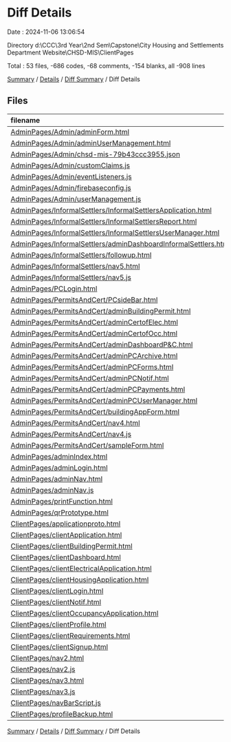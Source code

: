# Diff Details

Date : 2024-11-06 13:06:54

Directory d:\\CCC\\3rd Year\\2nd Sem\\Capstone\\City Housing and Settlements Department Website\\CHSD-MIS\\ClientPages

Total : 53 files,  -686 codes, -68 comments, -154 blanks, all -908 lines

[Summary](results.md) / [Details](details.md) / [Diff Summary](diff.md) / Diff Details

## Files
| filename | language | code | comment | blank | total |
| :--- | :--- | ---: | ---: | ---: | ---: |
| [AdminPages/Admin/adminForm.html](/AdminPages/Admin/adminForm.html) | HTML | -210 | -7 | -37 | -254 |
| [AdminPages/Admin/adminUserManagement.html](/AdminPages/Admin/adminUserManagement.html) | HTML | -368 | -4 | -48 | -420 |
| [AdminPages/Admin/chsd-mis-79b43ccc3955.json](/AdminPages/Admin/chsd-mis-79b43ccc3955.json) | JSON | -13 | 0 | -1 | -14 |
| [AdminPages/Admin/customClaims.js](/AdminPages/Admin/customClaims.js) | JavaScript | -54 | -5 | -14 | -73 |
| [AdminPages/Admin/eventListeners.js](/AdminPages/Admin/eventListeners.js) | JavaScript | -19 | -3 | -4 | -26 |
| [AdminPages/Admin/firebaseconfig.js](/AdminPages/Admin/firebaseconfig.js) | JavaScript | -16 | -3 | -4 | -23 |
| [AdminPages/Admin/userManagement.js](/AdminPages/Admin/userManagement.js) | JavaScript | -29 | -6 | -9 | -44 |
| [AdminPages/InformalSettlers/InformalSettlersApplication.html](/AdminPages/InformalSettlers/InformalSettlersApplication.html) | HTML | -1,048 | -21 | -181 | -1,250 |
| [AdminPages/InformalSettlers/InformalSettlersReport.html](/AdminPages/InformalSettlers/InformalSettlersReport.html) | HTML | -470 | -10 | -77 | -557 |
| [AdminPages/InformalSettlers/InformalSettlersUserManager.html](/AdminPages/InformalSettlers/InformalSettlersUserManager.html) | HTML | -120 | -7 | -22 | -149 |
| [AdminPages/InformalSettlers/adminDashboardInformalSettlers.html](/AdminPages/InformalSettlers/adminDashboardInformalSettlers.html) | HTML | -321 | -5 | -24 | -350 |
| [AdminPages/InformalSettlers/followup.html](/AdminPages/InformalSettlers/followup.html) | HTML | -137 | -5 | -26 | -168 |
| [AdminPages/InformalSettlers/nav5.html](/AdminPages/InformalSettlers/nav5.html) | HTML | -47 | -5 | -6 | -58 |
| [AdminPages/InformalSettlers/nav5.js](/AdminPages/InformalSettlers/nav5.js) | JavaScript | -8 | 0 | 0 | -8 |
| [AdminPages/PCLogin.html](/AdminPages/PCLogin.html) | HTML | -38 | 0 | -3 | -41 |
| [AdminPages/PermitsAndCert/PCsideBar.html](/AdminPages/PermitsAndCert/PCsideBar.html) | HTML | -24 | 0 | -3 | -27 |
| [AdminPages/PermitsAndCert/adminBuildingPermit.html](/AdminPages/PermitsAndCert/adminBuildingPermit.html) | HTML | -1,827 | -43 | -348 | -2,218 |
| [AdminPages/PermitsAndCert/adminCertofElec.html](/AdminPages/PermitsAndCert/adminCertofElec.html) | HTML | -747 | -17 | -151 | -915 |
| [AdminPages/PermitsAndCert/adminCertofOcc.html](/AdminPages/PermitsAndCert/adminCertofOcc.html) | HTML | -928 | -27 | -187 | -1,142 |
| [AdminPages/PermitsAndCert/adminDashboardP&C.html](/AdminPages/PermitsAndCert/adminDashboardP&C.html) | HTML | -292 | -7 | -34 | -333 |
| [AdminPages/PermitsAndCert/adminPCArchive.html](/AdminPages/PermitsAndCert/adminPCArchive.html) | HTML | -261 | -8 | -29 | -298 |
| [AdminPages/PermitsAndCert/adminPCForms.html](/AdminPages/PermitsAndCert/adminPCForms.html) | HTML | -198 | -7 | -37 | -242 |
| [AdminPages/PermitsAndCert/adminPCNotif.html](/AdminPages/PermitsAndCert/adminPCNotif.html) | HTML | -77 | -5 | -15 | -97 |
| [AdminPages/PermitsAndCert/adminPCPayments.html](/AdminPages/PermitsAndCert/adminPCPayments.html) | HTML | -94 | -1 | -7 | -102 |
| [AdminPages/PermitsAndCert/adminPCUserManager.html](/AdminPages/PermitsAndCert/adminPCUserManager.html) | HTML | -124 | -6 | -22 | -152 |
| [AdminPages/PermitsAndCert/buildingAppForm.html](/AdminPages/PermitsAndCert/buildingAppForm.html) | HTML | -64 | -4 | -9 | -77 |
| [AdminPages/PermitsAndCert/nav4.html](/AdminPages/PermitsAndCert/nav4.html) | HTML | -83 | -7 | -4 | -94 |
| [AdminPages/PermitsAndCert/nav4.js](/AdminPages/PermitsAndCert/nav4.js) | JavaScript | -8 | 0 | 0 | -8 |
| [AdminPages/PermitsAndCert/sampleForm.html](/AdminPages/PermitsAndCert/sampleForm.html) | HTML | -116 | 0 | -6 | -122 |
| [AdminPages/adminIndex.html](/AdminPages/adminIndex.html) | HTML | -49 | 0 | -10 | -59 |
| [AdminPages/adminLogin.html](/AdminPages/adminLogin.html) | HTML | -42 | -1 | -5 | -48 |
| [AdminPages/adminNav.html](/AdminPages/adminNav.html) | HTML | -59 | -5 | -2 | -66 |
| [AdminPages/adminNav.js](/AdminPages/adminNav.js) | JavaScript | -8 | 0 | 0 | -8 |
| [AdminPages/printFunction.html](/AdminPages/printFunction.html) | HTML | -40 | -5 | -8 | -53 |
| [AdminPages/qrPrototype.html](/AdminPages/qrPrototype.html) | HTML | -65 | -3 | -9 | -77 |
| [ClientPages/applicationproto.html](/ClientPages/applicationproto.html) | HTML | 273 | 12 | 31 | 316 |
| [ClientPages/clientApplication.html](/ClientPages/clientApplication.html) | HTML | 260 | 12 | 55 | 327 |
| [ClientPages/clientBuildingPermit.html](/ClientPages/clientBuildingPermit.html) | HTML | 1,335 | 25 | 243 | 1,603 |
| [ClientPages/clientDashboard.html](/ClientPages/clientDashboard.html) | HTML | 469 | 17 | 88 | 574 |
| [ClientPages/clientElectricalApplication.html](/ClientPages/clientElectricalApplication.html) | HTML | 735 | 15 | 106 | 856 |
| [ClientPages/clientHousingApplication.html](/ClientPages/clientHousingApplication.html) | HTML | 1,420 | 16 | 256 | 1,692 |
| [ClientPages/clientLogin.html](/ClientPages/clientLogin.html) | HTML | 214 | 1 | 29 | 244 |
| [ClientPages/clientNotif.html](/ClientPages/clientNotif.html) | HTML | 219 | 10 | 40 | 269 |
| [ClientPages/clientOccupancyApplication.html](/ClientPages/clientOccupancyApplication.html) | HTML | 865 | 16 | 135 | 1,016 |
| [ClientPages/clientProfile.html](/ClientPages/clientProfile.html) | HTML | 108 | 2 | 18 | 128 |
| [ClientPages/clientRequirements.html](/ClientPages/clientRequirements.html) | HTML | 568 | 12 | 62 | 642 |
| [ClientPages/clientSignup.html](/ClientPages/clientSignup.html) | HTML | 542 | 9 | 93 | 644 |
| [ClientPages/nav2.html](/ClientPages/nav2.html) | HTML | 51 | 5 | 7 | 63 |
| [ClientPages/nav2.js](/ClientPages/nav2.js) | JavaScript | 8 | 0 | 0 | 8 |
| [ClientPages/nav3.html](/ClientPages/nav3.html) | HTML | 42 | 5 | 5 | 52 |
| [ClientPages/nav3.js](/ClientPages/nav3.js) | JavaScript | 8 | 0 | 0 | 8 |
| [ClientPages/navBarScript.js](/ClientPages/navBarScript.js) | JavaScript | 0 | 0 | 1 | 1 |
| [ClientPages/profileBackup.html](/ClientPages/profileBackup.html) | HTML | 201 | 2 | 19 | 222 |

[Summary](results.md) / [Details](details.md) / [Diff Summary](diff.md) / Diff Details